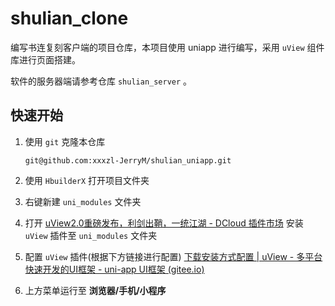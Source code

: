 # shulian_clone

编写书连复刻客户端的项目仓库，本项目使用 uniapp 进行编写，采用 `uView` 组件库进行页面搭建。

软件的服务器端请参考仓库 `shulian_server` 。

## 快速开始

1. 使用 `git` 克隆本仓库
   
   ```shell
   git@github.com:xxxzl-JerryM/shulian_uniapp.git
   ```
2. 使用 `HbuilderX` 打开项目文件夹
3. 右键新建 `uni_modules` 文件夹
4. 打开 [uView2.0重磅发布，利剑出鞘，一统江湖 - DCloud 插件市场](https://ext.dcloud.net.cn/plugin?id=1593) 
   安装 `uView` 插件至 `uni_modules` 文件夹
5. 配置 `uView` 插件(根据下方链接进行配置)
   [下载安装方式配置 | uView - 多平台快速开发的UI框架 - uni-app UI框架 (gitee.io)](https://xuqu.gitee.io/components/downloadSetting.html)
6. 上方菜单运行至 **浏览器/手机/小程序**